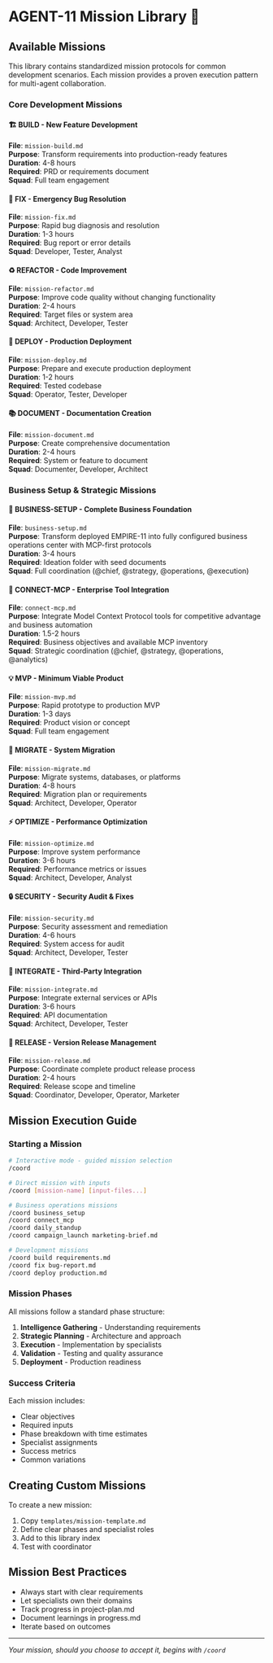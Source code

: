 # AGENT-11 Mission Library 🎯

## Available Missions

This library contains standardized mission protocols for common development scenarios. Each mission provides a proven execution pattern for multi-agent collaboration.

### Core Development Missions

#### 🏗️ BUILD - New Feature Development
**File**: `mission-build.md`  
**Purpose**: Transform requirements into production-ready features  
**Duration**: 4-8 hours  
**Required**: PRD or requirements document  
**Squad**: Full team engagement

#### 🐛 FIX - Emergency Bug Resolution  
**File**: `mission-fix.md`  
**Purpose**: Rapid bug diagnosis and resolution  
**Duration**: 1-3 hours  
**Required**: Bug report or error details  
**Squad**: Developer, Tester, Analyst

#### ♻️ REFACTOR - Code Improvement
**File**: `mission-refactor.md`  
**Purpose**: Improve code quality without changing functionality  
**Duration**: 2-4 hours  
**Required**: Target files or system area  
**Squad**: Architect, Developer, Tester

#### 🚀 DEPLOY - Production Deployment
**File**: `mission-deploy.md`  
**Purpose**: Prepare and execute production deployment  
**Duration**: 1-2 hours  
**Required**: Tested codebase  
**Squad**: Operator, Tester, Developer

#### 📚 DOCUMENT - Documentation Creation
**File**: `mission-document.md`  
**Purpose**: Create comprehensive documentation  
**Duration**: 2-4 hours  
**Required**: System or feature to document  
**Squad**: Documenter, Developer, Architect

### Business Setup & Strategic Missions

#### 🏢 BUSINESS-SETUP - Complete Business Foundation
**File**: `business-setup.md`  
**Purpose**: Transform deployed EMPIRE-11 into fully configured business operations center with MCP-first protocols  
**Duration**: 3-4 hours  
**Required**: Ideation folder with seed documents  
**Squad**: Full coordination (@chief, @strategy, @operations, @execution)

#### 🔗 CONNECT-MCP - Enterprise Tool Integration
**File**: `connect-mcp.md`  
**Purpose**: Integrate Model Context Protocol tools for competitive advantage and business automation  
**Duration**: 1.5-2 hours  
**Required**: Business objectives and available MCP inventory  
**Squad**: Strategic coordination (@chief, @strategy, @operations, @analytics)

#### 💡 MVP - Minimum Viable Product
**File**: `mission-mvp.md`  
**Purpose**: Rapid prototype to production MVP  
**Duration**: 1-3 days  
**Required**: Product vision or concept  
**Squad**: Full team engagement

#### 🔄 MIGRATE - System Migration
**File**: `mission-migrate.md`  
**Purpose**: Migrate systems, databases, or platforms  
**Duration**: 4-8 hours  
**Required**: Migration plan or requirements  
**Squad**: Architect, Developer, Operator

#### ⚡ OPTIMIZE - Performance Optimization
**File**: `mission-optimize.md`  
**Purpose**: Improve system performance  
**Duration**: 3-6 hours  
**Required**: Performance metrics or issues  
**Squad**: Architect, Developer, Analyst

#### 🔒 SECURITY - Security Audit & Fixes
**File**: `mission-security.md`  
**Purpose**: Security assessment and remediation  
**Duration**: 4-6 hours  
**Required**: System access for audit  
**Squad**: Architect, Developer, Tester

#### 🔌 INTEGRATE - Third-Party Integration
**File**: `mission-integrate.md`  
**Purpose**: Integrate external services or APIs  
**Duration**: 3-6 hours  
**Required**: API documentation  
**Squad**: Architect, Developer, Tester

#### 🎯 RELEASE - Version Release Management
**File**: `mission-release.md`  
**Purpose**: Coordinate complete product release process  
**Duration**: 2-4 hours  
**Required**: Release scope and timeline  
**Squad**: Coordinator, Developer, Operator, Marketer

## Mission Execution Guide

### Starting a Mission

```bash
# Interactive mode - guided mission selection
/coord

# Direct mission with inputs
/coord [mission-name] [input-files...]

# Business operations missions
/coord business_setup
/coord connect_mcp
/coord daily_standup
/coord campaign_launch marketing-brief.md

# Development missions
/coord build requirements.md
/coord fix bug-report.md
/coord deploy production.md
```

### Mission Phases

All missions follow a standard phase structure:

1. **Intelligence Gathering** - Understanding requirements
2. **Strategic Planning** - Architecture and approach
3. **Execution** - Implementation by specialists
4. **Validation** - Testing and quality assurance
5. **Deployment** - Production readiness

### Success Criteria

Each mission includes:
- Clear objectives
- Required inputs
- Phase breakdown with time estimates
- Specialist assignments
- Success metrics
- Common variations

## Creating Custom Missions

To create a new mission:

1. Copy `templates/mission-template.md`
2. Define clear phases and specialist roles
3. Add to this library index
4. Test with coordinator

## Mission Best Practices

- Always start with clear requirements
- Let specialists own their domains
- Track progress in project-plan.md
- Document learnings in progress.md
- Iterate based on outcomes

---

*Your mission, should you choose to accept it, begins with `/coord`*